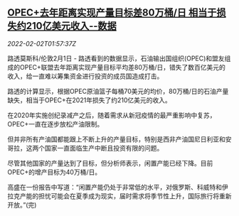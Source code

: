 <!--1643767263000-->
[OPEC+去年距离实现产量目标差80万桶/日 相当于损失约210亿美元收入--数据](https://cn.reuters.com/article/opec-output-2021-0201-tues-idCNKBS2K7034)
------

<div><i>2022-02-02T01:57:37Z</i></div><p>路透莫斯科/伦敦2月1日 - 路透看到的数据显示，石油输出国组织(OPEC)和盟友组成的OPEC+联盟去年距离实现产量目标平均差80万桶/日，错失了数百亿美元的收入，给一直难以筹集资金进行投资的成员国造成打击。</p><p>路透的计算显示，根据OPEC原油篮子每桶70美元的均价，80万桶/日的石油产量缺失，相当于OPEC+在2021年损失了约210亿美元的收入。</p><p>在2020年实施创纪录减产之后，随着需求从新冠疫情的最严重影响中复苏，OPEC+一直在逐步放松产油限制。</p><p>但并非所有产油国都能跟上不断上升的产量目标，特别是西非产油国尼日利亚和安哥拉，这两个国家一直面临生产中断且投资有限的问题。</p><p>尽管其他国家的产量达到了目标，但分析师表示，闲置产能已经下降。目前OPEC+的增产目标为40万桶/日。</p><p>高盛在一份报告中写道：“闲置产能仍处于非常低的水平，对俄罗斯、科威特和伊拉克产能的担忧可能会在夏季成为现实，届时需求将季节性上升，国际旅行将重新开放。”(完)</p>
